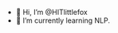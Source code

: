 - 👋 Hi, I’m @HITlittlefox
- 🌱 I’m currently learning NLP.

<!---
HITlittlefox/HITlittlefox is a ✨ special ✨ repository because its `README.md` (this file) appears on your GitHub profile.
You can click the Preview link to take a look at your changes.
--->
